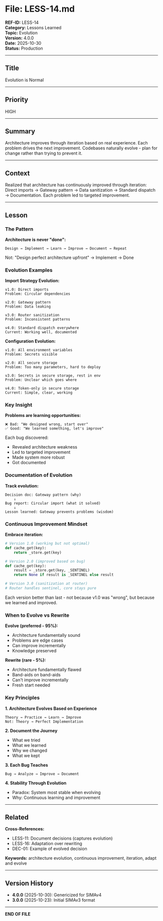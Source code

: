 # File: LESS-14.md

**REF-ID:** LESS-14  
**Category:** Lessons Learned  
**Topic:** Evolution  
**Version:** 4.0.0  
**Date:** 2025-10-30  
**Status:** Production

---

## Title

Evolution is Normal

---

## Priority

HIGH

---

## Summary

Architecture improves through iteration based on real experience. Each problem drives the next improvement. Codebases naturally evolve - plan for change rather than trying to prevent it.

---

## Context

Realized that architecture has continuously improved through iteration: Direct imports → Gateway pattern → Data sanitization → Standard dispatch → Documentation. Each problem led to targeted improvement.

---

## Lesson

### The Pattern

**Architecture is never "done":**
```
Design → Implement → Learn → Improve → Document → Repeat
```

Not: "Design perfect architecture upfront" → Implement → Done

### Evolution Examples

**Import Strategy Evolution:**
```
v1.0: Direct imports
Problem: Circular dependencies

v2.0: Gateway pattern
Problem: Data leaking

v3.0: Router sanitization
Problem: Inconsistent patterns

v4.0: Standard dispatch everywhere
Current: Working well, documented
```

**Configuration Evolution:**
```
v1.0: All environment variables
Problem: Secrets visible

v2.0: All secure storage
Problem: Too many parameters, hard to deploy

v3.0: Secrets in secure storage, rest in env
Problem: Unclear which goes where

v4.0: Token-only in secure storage
Current: Simple, clear, working
```

### Key Insight

**Problems are learning opportunities:**
```
❌ Bad: "We designed wrong, start over"
✅ Good: "We learned something, let's improve"
```

Each bug discovered:
- Revealed architecture weakness
- Led to targeted improvement
- Made system more robust
- Got documented

### Documentation of Evolution

**Track evolution:**
```
Decision doc: Gateway pattern (why)
    ↓
Bug report: Circular import (what it solved)
    ↓
Lesson learned: Gateway prevents problems (wisdom)
```

### Continuous Improvement Mindset

**Embrace iteration:**
```python
# Version 1.0 (working but not optimal)
def cache_get(key):
    return _store.get(key)

# Version 2.0 (improved based on bug)
def cache_get(key):
    result = _store.get(key, _SENTINEL)
    return None if result is _SENTINEL else result

# Version 3.0 (sanitization at router)
# Router handles sentinel, core stays pure
```

Each version better than last - not because v1.0 was "wrong", but because we learned and improved.

### When to Evolve vs Rewrite

**Evolve (preferred - 95%):**
- Architecture fundamentally sound
- Problems are edge cases
- Can improve incrementally
- Knowledge preserved

**Rewrite (rare - 5%):**
- Architecture fundamentally flawed
- Band-aids on band-aids
- Can't improve incrementally
- Fresh start needed

### Key Principles

**1. Architecture Evolves Based on Experience**
```
Theory → Practice → Learn → Improve
Not: Theory → Perfect Implementation
```

**2. Document the Journey**
- What we tried
- What we learned
- Why we changed
- What we kept

**3. Each Bug Teaches**
```
Bug → Analyze → Improve → Document
```

**4. Stability Through Evolution**
- Paradox: System most stable when evolving
- Why: Continuous learning and improvement

---

## Related

**Cross-References:**
- LESS-11: Document decisions (captures evolution)
- LESS-16: Adaptation over rewriting
- DEC-01: Example of evolved decision

**Keywords:** architecture evolution, continuous improvement, iteration, adapt and evolve

---

## Version History

- **4.0.0** (2025-10-30): Genericized for SIMAv4
- **3.0.0** (2025-10-23): Initial SIMAv3 format

---

**END OF FILE**
